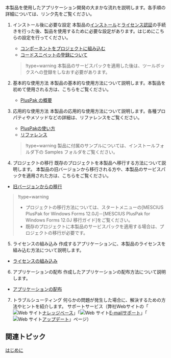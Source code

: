 本製品を使用したアプリケーション開発の大まかな流れを説明します。各手順の詳細については、リンク先をご覧ください。

1. インストール後に必要な設定
    本製品の[インストール](gcdocsite__documentlink?toc-item-id=2e5bd1ac-4539-4d87-8fda-42ccfcbcf0f7)と[ライセンス認証](gcdocsite__documentlink?toc-item-id=2a3c4a29-4b79-4f19-b2a0-66074d3708ca)の手続きを行った後、製品を使用するために必要な設定があります。はじめにこちらの設定を行ってください。
    * [コンポーネントをプロジェクトに組み込む](gcdocsite__documentlink?toc-item-id=037d30f6-fbb5-4404-b3ff-ee3413a3bae5)
    * [コードスニペットの登録について](gcdocsite__documentlink?toc-item-id=bb5e4895-6234-4218-afa7-6615d51a265c)

    > !type=warning
    > 本製品のサービスパックを適用した後は、ツールボックスへの登録をしなおす必要があります。
2. 基本的な使用方法
    本製品の基本的な使用方法について説明します。本製品を初めて使用される方は、こちらをご覧ください。
    * [PlusPak の概要](gcdocsite__documentlink?toc-item-id=a3150ed1-8629-4fb5-8a0d-cfc1024668d5)
3. 応用的な使用方法
    本製品の応用的な使用方法について説明します。各種プロパティやメソッドなどの詳細は、リファレンスをご覧ください。
    * [PlusPakの使い方](gcdocsite__documentlink?toc-item-id=f660d5eb-01cf-4c16-8edb-cac373cd0651)
    * [リファレンス](01Namespaces.html)

    > !type=warning
    > 製品に付属のサンプルについては、インストールフォルダ下の Samples フォルダをご覧ください。

4. プロジェクトの移行
既存のプロジェクトを本製品へ移行する方法について説明します。
本製品の旧バージョンから移行される方や、本製品のサービスパックを適用された方は、こちらをご覧ください。

* [旧バージョンからの移行](gcdocsite__documentlink?toc-item-id=073025cd-f339-4d85-9773-c163c86f2e83)

> !type=warning
>
> * プロジェクトの移行方法については、スタートメニューの[MESCIUS PlusPak for Windows Forms 12.0J]－[MESCIUS PlusPak for Windows Forms 12.0J 移行ガイド]をご覧ください。
> * 既存のプロジェクトに本製品のサービスパックを適用する場合は、プロジェクトの移行が必要です。

5. ライセンスの組み込み
作成するアプリケーションに、本製品のライセンスを組み込む方法について説明します。

* [ライセンスの組み込み](gcdocsite__documentlink?toc-item-id=453a8f4b-8039-4340-bc19-1faef5af1308)

6. アプリケーションの配布
作成したアプリケーションの配布方法について説明します。

* [アプリケーションの配布](gcdocsite__documentlink?toc-item-id=78961906-b824-4941-adce-fba201915a69)

7. トラブルシューティング
何らかの問題が発生した場合に、解決するための方法やヒントを紹介します。
サポートサービス（弊社Webサイトの「![Web サイト](/DOCUMENT_SITE_LINK_PREFIX_HERE/document-site-files/images/06fadbb1-c461-433a-b385-ae4966e56069/images/weblink.png)[ナレッジベース](https://developer.mescius.jp/support/knowledge)」「![Web サイト](/DOCUMENT_SITE_LINK_PREFIX_HERE/document-site-files/images/06fadbb1-c461-433a-b385-ae4966e56069/images/weblink.png)[E-mailサポート](https://developer.mescius.jp/support/technical)」「![Web サイト](/DOCUMENT_SITE_LINK_PREFIX_HERE/document-site-files/images/06fadbb1-c461-433a-b385-ae4966e56069/images/weblink.png)[アップデート](https://developer.mescius.jp/download/update)」ページ）

## 関連トピック

[はじめに](gcdocsite__documentlink?toc-item-id=5a683186-3fa6-4dcb-a11a-1afc4e800b15)
